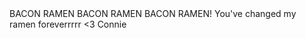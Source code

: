 <CONNIE>
BACON RAMEN BACON RAMEN BACON RAMEN!
You've changed my ramen foreverrrrr
<3 Connie
</CONNIE>
